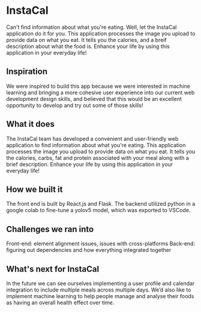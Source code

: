 # InstaCal 
Can't find information about what you're eating. Well, let the InstaCal application do it for you. This application processes the image you upload to provide data on what you eat. It tells you the calories, and a breif description about what the food is. Enhance your life by using this application in your everyday life!

## Inspiration
We were inspired to build this app because we were interested in machine learning and bringing a more cohesive user experience into our current web development design skills, and believed that this would be an excellent opportunity to develop and try out some of those skills!

## What it does
The InstaCal team has developed a convenient and user-friendly web application to find information about what you're eating. This application processes the image you upload to provide data on what you eat. It tells you the calories, carbs, fat and protein associated with your meal along with a brief description. Enhance your life by using this application in your everyday life!

## How we built it
The front end is built by React.js and Flask. The backend utilized python in a google colab to fine-tune a yolov5 model, which was exported to VSCode.

## Challenges we ran into
Front-end: element alignment issues, issues with cross-platforms Back-end: figuring out dependencies and how everything integrated together

## What's next for InstaCal
In the future we can see ourselves implementing a user profile and calendar integration to include multiple meals across multiple days. We’d also like to implement machine learning to help people manage and analyse their foods as having an overall health effect over time.


